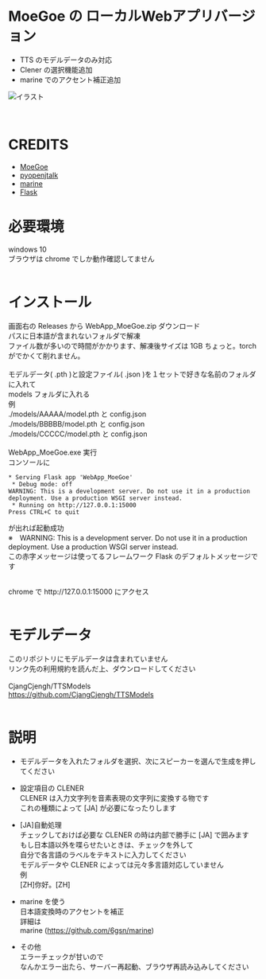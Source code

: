 # MoeGoe の ローカルWebアプリバージョン

- TTS のモデルデータのみ対応
- Clener の選択機能追加
- marine でのアクセント補正追加

![イラスト](https://user-images.githubusercontent.com/109923659/201433573-47ca6c32-855d-4e9a-b63f-3ba42bc3c46d.jpg)

<br>

# CREDITS
- [MoeGoe](https://github.com/CjangCjengh/MoeGoe)
- [pyopenjtalk](https://github.com/r9y9/pyopenjtalk)
- [marine](https://github.com/6gsn/marine)
- [Flask](https://palletsprojects.com/p/flask/)

# 必要環境
windows 10<br>
ブラウザは chrome でしか動作確認してません<br>
<br>
# インストール
画面右の Releases から WebApp_MoeGoe.zip ダウンロード<br>
パスに日本語が含まれないフォルダで解凍<br>
ファイル数が多いので時間がかかります、解凍後サイズは 1GB ちょっと。torch がでかくて削れません。<br>
<br>
モデルデータ( .pth )と設定ファイル( .json )を１セットで好きな名前のフォルダに入れて<br>
models フォルダに入れる<br>
例<br>
./models/AAAAA/model.pth と config.json<br>
./models/BBBBB/model.pth と config.json<br>
./models/CCCCC/model.pth と config.json<br>
<br>
WebApp_MoeGoe.exe 実行<br>
コンソールに<br>
```
* Serving Flask app 'WebApp_MoeGoe'
 * Debug mode: off
WARNING: This is a development server. Do not use it in a production deployment. Use a production WSGI server instead.
 * Running on http://127.0.0.1:15000
Press CTRL+C to quit
```
が出れば起動成功<br>
※　WARNING: This is a development server. Do not use it in a production deployment. Use a production WSGI server instead.<br>
この赤字メッセージは使ってるフレームワーク Flask のデフォルトメッセージです<br>

<br>
chrome で http://127.0.0.1:15000 にアクセス<br>
<br>

# モデルデータ
このリポジトリにモデルデータは含まれていません<br>
リンク先の利用規約を読んだ上、ダウンロードしてください<br>
<br>
CjangCjengh/TTSModels<br>
https://github.com/CjangCjengh/TTSModels<br>
<br>

# 説明
- モデルデータを入れたフォルダを選択、次にスピーカーを選んで生成を押してください<br>

- 設定項目の CLENER<br>
CLENER は入力文字列を音素表現の文字列に変換する物です<br>
これの種類によって [JA] が必要になったりします<br>

- [JA]自動処理<br>
チェックしておけば必要な CLENER の時は内部で勝手に [JA] で囲みます<br>
もし日本語以外を喋らせたいときは、チェックを外して<br>
自分で各言語のラベルをテキストに入力してください<br>
モデルデータや CLENER によっては元々多言語対応していません<br>
例<br>
[ZH]你好。[ZH]<br>

- marine を使う<br>
日本語変換時のアクセントを補正<br>
詳細は<br>
marine (https://github.com/6gsn/marine)<br>

- その他<br>
エラーチェックが甘いので<br>
なんかエラー出たら、サーバー再起動、ブラウザ再読み込みしてください<br>





